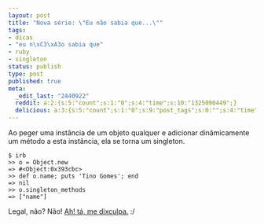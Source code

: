 ```yaml
---
layout: post
title: "Nova série: \"Eu não sabia que...\""
tags:
- dicas
- "eu n\xC3\xA3o sabia que"
- ruby
- singleton
status: publish
type: post
published: true
meta:
  _edit_last: "2440922"
  reddit: a:2:{s:5:"count";s:1:"0";s:4:"time";s:10:"1325090449";}
  delicious: a:3:{s:5:"count";s:1:"0";s:9:"post_tags";s:0:"";s:4:"time";s:10:"1233900879";}
---
```

Ao peger uma instância de um objeto qualquer e adicionar dinâmicamente um método a esta instância, ela se torna um singleton.

	$ irb
	>> o = Object.new
	=> #<Object:0x393cbc>
	>> def o.name; puts 'Tino Gomes'; end
	=> nil
	>> o.singleton_methods
	=> ["name"]

Legal, não? Não! [Ah! tá, me dixculpa.](http://www.youtube.com/watch?v=hca3bX1zpyY) :/
